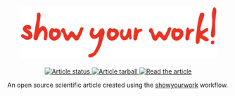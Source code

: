 <p align="center">
<a href="https://github.com/showyourwork/showyourwork">
<img width = "450" src="https://raw.githubusercontent.com/showyourwork/.github/main/images/showyourwork.png" alt="showyourwork"/>
</a>
<br>
<br>
<a href="https://github.com/broulston/dC-Xrays-ApJ-2023/actions/workflows/build.yml">
<img src="https://github.com/broulston/dC-Xrays-ApJ-2023/actions/workflows/build.yml/badge.svg?branch=main" alt="Article status"/>
</a>
<a href="https://github.com/broulston/dC-Xrays-ApJ-2023/raw/main-pdf/arxiv.tar.gz">
<img src="https://img.shields.io/badge/article-tarball-blue.svg?style=flat" alt="Article tarball"/>
</a>
<a href="https://github.com/broulston/dC-Xrays-ApJ-2023/raw/main-pdf/ms.pdf">
<img src="https://img.shields.io/badge/article-pdf-blue.svg?style=flat" alt="Read the article"/>
</a>
</p>

An open source scientific article created using the [showyourwork](https://github.com/showyourwork/showyourwork) workflow.
